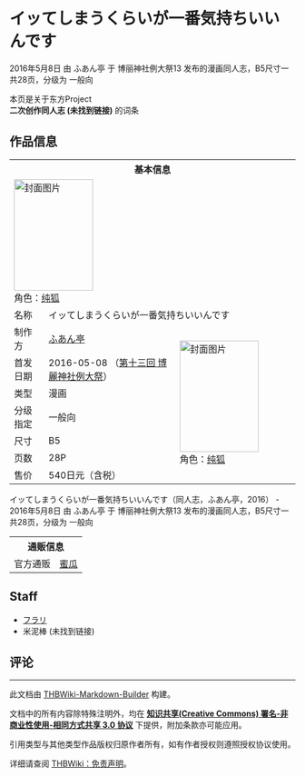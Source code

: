 # イッてしまうくらいが一番気持ちいいんです

<!-- source html: G:\repos\THBWiki-Markdown-Builder\THBWikiMarkdown\Temp\main\9\9c\ns0%3A%E3%82%A4%E3%83%83%E3%81%A6%E3%81%97%E3%81%BE%E3%81%86%E3%81%8F%E3%82%89%E3%81%84%E3%81%8C%E4%B8%80%E7%95%AA%E6%B0%97%E6%8C%81%E3%81%A1%E3%81%84%E3%81%84%E3%82%93%E3%81%A7%E3%81%99.html -->

2016年5月8日 由 ふあん亭 于 博丽神社例大祭13 发布的漫画同人志，B5尺寸一共28页，分级为 一般向

本页是关于东方Project  
 **二次创作同人志 (未找到链接)** 的词条
## 作品信息

<table><tbody><tr><th colspan="3">基本信息</th></tr><tr><td class="cover-artwork-mobile" colspan="2"><a href="./文件-イッてしまうくらいが一番気持ちいいんです封面.jpg.md" class="image" title="封面图片"><img alt="封面图片" src="https://upload.thwiki.cc/thumb/d/da/%E3%82%A4%E3%83%83%E3%81%A6%E3%81%97%E3%81%BE%E3%81%86%E3%81%8F%E3%82%89%E3%81%84%E3%81%8C%E4%B8%80%E7%95%AA%E6%B0%97%E6%8C%81%E3%81%A1%E3%81%84%E3%81%84%E3%82%93%E3%81%A7%E3%81%99%E5%B0%81%E9%9D%A2.jpg/139px-%E3%82%A4%E3%83%83%E3%81%A6%E3%81%97%E3%81%BE%E3%81%86%E3%81%8F%E3%82%89%E3%81%84%E3%81%8C%E4%B8%80%E7%95%AA%E6%B0%97%E6%8C%81%E3%81%A1%E3%81%84%E3%81%84%E3%82%93%E3%81%A7%E3%81%99%E5%B0%81%E9%9D%A2.jpg" decoding="async" loading="lazy" width="139" height="196" srcset="https://upload.thwiki.cc/thumb/d/da/%E3%82%A4%E3%83%83%E3%81%A6%E3%81%97%E3%81%BE%E3%81%86%E3%81%8F%E3%82%89%E3%81%84%E3%81%8C%E4%B8%80%E7%95%AA%E6%B0%97%E6%8C%81%E3%81%A1%E3%81%84%E3%81%84%E3%82%93%E3%81%A7%E3%81%99%E5%B0%81%E9%9D%A2.jpg/209px-%E3%82%A4%E3%83%83%E3%81%A6%E3%81%97%E3%81%BE%E3%81%86%E3%81%8F%E3%82%89%E3%81%84%E3%81%8C%E4%B8%80%E7%95%AA%E6%B0%97%E6%8C%81%E3%81%A1%E3%81%84%E3%81%84%E3%82%93%E3%81%A7%E3%81%99%E5%B0%81%E9%9D%A2.jpg 1.5x, https://upload.thwiki.cc/thumb/d/da/%E3%82%A4%E3%83%83%E3%81%A6%E3%81%97%E3%81%BE%E3%81%86%E3%81%8F%E3%82%89%E3%81%84%E3%81%8C%E4%B8%80%E7%95%AA%E6%B0%97%E6%8C%81%E3%81%A1%E3%81%84%E3%81%84%E3%82%93%E3%81%A7%E3%81%99%E5%B0%81%E9%9D%A2.jpg/278px-%E3%82%A4%E3%83%83%E3%81%A6%E3%81%97%E3%81%BE%E3%81%86%E3%81%8F%E3%82%89%E3%81%84%E3%81%8C%E4%B8%80%E7%95%AA%E6%B0%97%E6%8C%81%E3%81%A1%E3%81%84%E3%81%84%E3%82%93%E3%81%A7%E3%81%99%E5%B0%81%E9%9D%A2.jpg 2x" data-file-width="1280" data-file-height="1803"></a><div class="cover-char">角色：<a href="./纯狐.md" title="纯狐">纯狐</a></div></td>
</tr><tr><td class="label">名称</td><td colspan="2"> イッてしまうくらいが一番気持ちいいんです </td></tr><tr><td class="label">制作方</td><td><a href="./ふあん亭.md" title="ふあん亭">ふあん亭</a></td><td class="cover-artwork" rowspan="7" style="min-width:196px;"><a href="./文件-イッてしまうくらいが一番気持ちいいんです封面.jpg.md" class="image" title="封面图片"><img alt="封面图片" src="https://upload.thwiki.cc/thumb/d/da/%E3%82%A4%E3%83%83%E3%81%A6%E3%81%97%E3%81%BE%E3%81%86%E3%81%8F%E3%82%89%E3%81%84%E3%81%8C%E4%B8%80%E7%95%AA%E6%B0%97%E6%8C%81%E3%81%A1%E3%81%84%E3%81%84%E3%82%93%E3%81%A7%E3%81%99%E5%B0%81%E9%9D%A2.jpg/139px-%E3%82%A4%E3%83%83%E3%81%A6%E3%81%97%E3%81%BE%E3%81%86%E3%81%8F%E3%82%89%E3%81%84%E3%81%8C%E4%B8%80%E7%95%AA%E6%B0%97%E6%8C%81%E3%81%A1%E3%81%84%E3%81%84%E3%82%93%E3%81%A7%E3%81%99%E5%B0%81%E9%9D%A2.jpg" decoding="async" loading="lazy" width="139" height="196" srcset="https://upload.thwiki.cc/thumb/d/da/%E3%82%A4%E3%83%83%E3%81%A6%E3%81%97%E3%81%BE%E3%81%86%E3%81%8F%E3%82%89%E3%81%84%E3%81%8C%E4%B8%80%E7%95%AA%E6%B0%97%E6%8C%81%E3%81%A1%E3%81%84%E3%81%84%E3%82%93%E3%81%A7%E3%81%99%E5%B0%81%E9%9D%A2.jpg/209px-%E3%82%A4%E3%83%83%E3%81%A6%E3%81%97%E3%81%BE%E3%81%86%E3%81%8F%E3%82%89%E3%81%84%E3%81%8C%E4%B8%80%E7%95%AA%E6%B0%97%E6%8C%81%E3%81%A1%E3%81%84%E3%81%84%E3%82%93%E3%81%A7%E3%81%99%E5%B0%81%E9%9D%A2.jpg 1.5x, https://upload.thwiki.cc/thumb/d/da/%E3%82%A4%E3%83%83%E3%81%A6%E3%81%97%E3%81%BE%E3%81%86%E3%81%8F%E3%82%89%E3%81%84%E3%81%8C%E4%B8%80%E7%95%AA%E6%B0%97%E6%8C%81%E3%81%A1%E3%81%84%E3%81%84%E3%82%93%E3%81%A7%E3%81%99%E5%B0%81%E9%9D%A2.jpg/278px-%E3%82%A4%E3%83%83%E3%81%A6%E3%81%97%E3%81%BE%E3%81%86%E3%81%8F%E3%82%89%E3%81%84%E3%81%8C%E4%B8%80%E7%95%AA%E6%B0%97%E6%8C%81%E3%81%A1%E3%81%84%E3%81%84%E3%82%93%E3%81%A7%E3%81%99%E5%B0%81%E9%9D%A2.jpg 2x" data-file-width="1280" data-file-height="1803"></a><div class="cover-char">角色：<a href="./纯狐.md" title="纯狐">纯狐</a></div></td>
</tr><tr><td class="label">首发日期</td><td>2016-05-08&#160;（<a href="/展会作品列表?e=%E5%8D%9A%E4%B8%BD%E7%A5%9E%E7%A4%BE%E4%BE%8B%E5%A4%A7%E7%A5%AD%2313">第十三回 博麗神社例大祭</a>）</td></tr><tr><td class="label">类型</td><td>漫画</td></tr><tr><td class="label">分级指定</td><td>一般向</td></tr><tr><td class="label">尺寸</td><td>B5</td></tr><tr><td class="label">页数</td><td>28P</td></tr><tr><td class="label">售价</td><td>540日元（含税）</td></tr></tbody></table>

イッてしまうくらいが一番気持ちいいんです（同人志，ふあん亭，2016） - 2016年5月8日 由 ふあん亭 于 博丽神社例大祭13 发布的漫画同人志，B5尺寸一共28页，分级为 一般向

<table><tbody><tr><th colspan="3">通贩信息</th></tr><tr><td class="label">官方通贩</td><td colspan="2"><a rel="nofollow" class="external text" href="https://www.melonbooks.co.jp/detail/detail.php?product_id=162969">蜜瓜</a></td></tr></tbody></table>


## Staff
- [フラリ](./フラリ.md)
- 米泥棒 (未找到链接)

## 评论




---

此文档由 [THBWiki-Markdown-Builder](https://github.com/Delsin-Yu/THBWiki-Markdown-Builder) 构建。

文档中的所有内容除特殊注明外，均在 [**知识共享(Creative Commons) 署名-非商业性使用-相同方式共享 3.0 协议**](https://creativecommons.org/licenses/by-sa/3.0/deed.zh-hans) 下提供，附加条款亦可能应用。

引用类型与其他类型作品版权归原作者所有，如有作者授权则遵照授权协议使用。

详细请查阅 [THBWiki：免责声明](https://thbwiki.cc/THBWiki:%E5%85%8D%E8%B4%A3%E5%A3%B0%E6%98%8E)。

